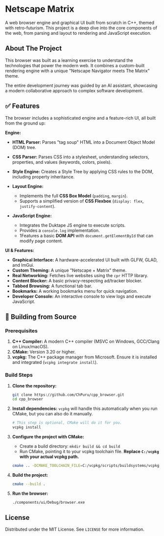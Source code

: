 # Netscape Matrix

A web browser engine and graphical UI built from scratch in C++, themed with retro-futurism. This project is a deep dive into the core components of the web, from parsing and layout to rendering and JavaScript execution.

## About The Project

This browser was built as a learning exercise to understand the technologies that power the modern web. It combines a custom-built rendering engine with a unique "Netscape Navigator meets The Matrix" theme.

The entire development journey was guided by an AI assistant, showcasing a modern collaborative approach to complex software development.

## ✅ Features

The browser includes a sophisticated engine and a feature-rich UI, all built from the ground up:

**Engine:**

* **HTML Parser:** Parses "tag soup" HTML into a Document Object Model (DOM) tree.
* **CSS Parser:** Parses CSS into a stylesheet, understanding selectors, properties, and values (keywords, colors, pixels).
* **Style Engine:** Creates a Style Tree by applying CSS rules to the DOM, including property inheritance.
* **Layout Engine:**

  * Implements the full **CSS Box Model** (`padding`, `margin`).
  * Supports a simplified version of **CSS Flexbox** (`display: flex`, `justify-content`).

* **JavaScript Engine:**
  * Integrates the Duktape JS engine to execute scripts.
  * Provides a `console.log` implementation.
  * 1Features a basic **DOM API** with `document.getElementById` that can modify page content.

**UI & Features:**

* **Graphical Interface:** A hardware-accelerated UI built with GLFW, GLAD, and ImGui.
* **Custom Theming:** A unique "Netscape + Matrix" theme.
* **Real Networking:** Fetches live websites using the `cpr` HTTP library.
* **Content Blocker:** A basic privacy-respecting ad/tracker blocker.
* **Tabbed Browsing:** A functional tab bar.
* **Bookmarks:** A working bookmarks menu for quick navigation.
* **Developer Console:** An interactive console to view logs and execute JavaScript.

## 🚀 Building from Source

### Prerequisites

1. **C++ Compiler:** A modern C++ compiler (MSVC on Windows, GCC/Clang on Linux/macOS).
2. **CMake:** Version 3.20 or higher.
3. **vcpkg:** The C++ package manager from Microsoft. Ensure it is installed and integrated (`vcpkg integrate install`).

### Build Steps

1. **Clone the repository:**

    ```bash
    git clone https://github.com/ChPuru/cpp_browser.git
    cd cpp_browser
    ```

2. **Install dependencies:** `vcpkg` will handle this automatically when you run CMake, but you can also do it manually.

    ```bash
    # This step is optional, CMake will do it for you.
    vcpkg install
    ```

3. **Configure the project with CMake:**
    * Create a build directory: `mkdir build && cd build`
    * Run CMake, pointing it to your vcpkg toolchain file. **Replace `C:/vcpkg` with your actual vcpkg path.**

    ```bash
    cmake .. -DCMAKE_TOOLCHAIN_FILE=C:/vcpkg/scripts/buildsystems/vcpkg.cmake
    ```

4. **Build the project:**

    ```bash
    cmake --build .
    ```

5. **Run the browser:**

    ```bash
    ./components/ui/Debug/browser.exe
    ```

## License

Distributed under the MIT License. See `LICENSE` for more information.
